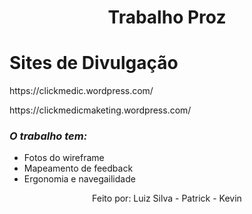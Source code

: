 <!DOCTYPE html>
<html lang="en">
	<head>
		<meta charset="UTF-8" />
		<meta http-equiv="X-UA-Compatible" content="IE=edge" />
		<meta name="viewport" content="width=device-width, initial-scale=1.0" />
		<link rel="stylesheet" href="/assets/styles.css" />
		<link href="" rel="stylesheet">
	</head>
	<body>
		<h1 style="text-align: center;">Trabalho Proz</h1>
    <h1>Sites de Divulgação</h1>
    <p>https://clickmedic.wordpress.com/</p>
    <p>https://clickmedicmaketing.wordpress.com/</p>
		<h3 style="font-style: italic;">O trabalho tem:</h3>
		<ul>
			<li>Fotos do wireframe</li>
			<li>Mapeamento de feedback</li>
			<li> Ergonomia e navegailidade</li>
		</ul>
		<p style="text-align:center;">Feito por: Luiz Silva - Patrick - Kevin </p>
	</body>
</html>
